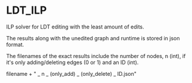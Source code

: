 # LDT_ILP

ILP solver for LDT editing with the least amount of edits.

The results along with the unedited graph and runtime is stored in json format.

The filenames of the exact results include the number of nodes, n (int), if it's only adding/deleting edges (0 or 1) and an ID (int).

filename + " _ n _ (only_add) _ (only_delete) _ ID.json"
